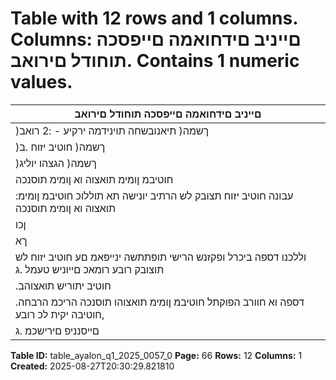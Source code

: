 # Table with 12 rows and 1 columns. Columns: םייניב םידחואמה םייפסכה תוחודל םירואב. Contains 1 numeric values.

| םייניב םידחואמה םייפסכה תוחודל םירואב |
|---|
| )ךשמה( תיאנובשחה תוינידמה ירקיע - :2 רואב |
| )ךשמה( חוטיב יזוח .ב |
| )ךשמה( הגצהו יוליג |
| חוטיבמ ןומימ תואצוה וא ןומימ תוסנכה |
| :עבונה חוטיב יזוח תצובק לש הרתיב יונישה תא תוללוכ חוטיבמ ןומימ תואצוה וא ןומימ תוסנכה |
| ןכו | ףסכה לש ןמזה ךרעב םייונישו ףסכה לש ןמזה ךרע לש העפשההמ .א |
| ךא | ןכרצל םיריחמה דדמב יונישה תעפשה תוברל ,יסנניפה ןוכיסב םייונישו יסנניפ ןוכיס לש העפשההמ .ב |
| וללכנו דספה ביכרל ופקזנש הרישי תופתתשה ינייפאמ םע חוטיב יזוח לש תוצובק רובע רומאכ םייוניש טעמל .ג |
| .חוטיב יתוריש תואצוהב |
| .דספה וא חוורב הפוקתל חוטיבמ ןומימ תואצוהו תוסנכה הריכמ הרבחה ,חוטיבה יקית לכ רובע |
| םייסנניפ םירישכמ .ג |

**Table ID:** table_ayalon_q1_2025_0057_0
**Page:** 66
**Rows:** 12
**Columns:** 1
**Created:** 2025-08-27T20:30:29.821810
